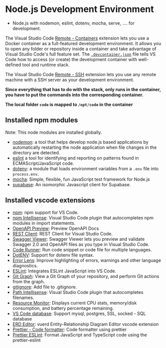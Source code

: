 # Node.js Development Environment

* Node.js with nodemon, eslint, dotenv, mocha, serve, .... for development.

The Visual Studio Code [Remote - Containers](https://marketplace.visualstudio.com/items?itemName=ms-vscode-remote.remote-containers) extension lets you use a Docker container as a full-featured development environment. It allows you to open any folder or repository inside a container and take advantage of Visual Studio Code's full feature set. The [`.devcontainer.json`](./.devcontainer.json) file tells VS Code how to access (or create) the development container with well-defined tool and runtime stack.

The Visual Studio Code [Remote - SSH](https://marketplace.visualstudio.com/items?itemName=ms-vscode-remote.remote-containers) extension lets you use any remote machine with a SSH server as your development environment.

**Since everything that has to do with the stack, only runs in the container, you have to put the commands into the corresponding container.**

**The local folder `code` is mapped to `/opt/code` in the container**

## Installed npm modules

Note: This node modules are installed globally.

* [nodemon](https://www.npmjs.com/package/nodemon): a tool that helps develop node.js based applications by automatically restarting the node application when file changes in the directory are detected.
* [eslint](https://www.npmjs.com/package/eslint) a tool for identifying and reporting on patterns found in ECMAScript/JavaScript code.
* [dotenv](https://www.npmjs.com/package/dotenv): a module that loads environment variables from a `.env` file into `process.env`.
* [mocha](https://www.npmjs.com/package/mocha): Simple, flexible, fun JavaScript test framework for Node.js
* [supabase](https://www.npmjs.com/package/@supabase/supabase-js): An isomorphic Javascript client for Supabase.

## Installed vscode extensions

* [npm](https://marketplace.visualstudio.com/items?itemName=eg2.vscode-npm-script): npm support for VS Code.
* [npm Intellisense](https://marketplace.visualstudio.com/items?itemName=christian-kohler.npm-intellisense): Visual Studio Code plugin that autocompletes npm modules in import statements.
* [OpenAPI Preview](https://marketplace.visualstudio.com/items?itemName=zoellner.openapi-preview): Preview OpenAPI Docs
* [REST Client](https://marketplace.visualstudio.com/items?itemName=humao.rest-client): REST Client for Visual Studio Code.
* [Swagger Viewer](https://marketplace.visualstudio.com/items?itemName=Arjun.swagger-viewer): Swagger Viewer lets you preview and validate Swagger 2.0 and OpenAPI files as you type in Visual Studio Code.
* [Code Runner](https://marketplace.visualstudio.com/items?itemName=formulahendry.code-runner): Run code snippet or code file for multiple languages.
* [DotENV](https://marketplace.visualstudio.com/items?itemName=mikestead.dotenv): Support for dotenv file syntax.
* [Error Lens](https://marketplace.visualstudio.com/items?itemName=usernamehw.errorlens): Improve highlighting of errors, warnings and other language diagnostics.
* [ESLint](https://marketplace.visualstudio.com/items?itemName=dbaeumer.vscode-eslint): Integrates ESLint JavaScript into VS Code.
* [Git Graph](https://marketplace.visualstudio.com/items?itemName=mhutchie.git-graph): View a Git Graph of your repository, and perform Git actions from the graph.
* [gitignore](https://marketplace.visualstudio.com/items?itemName=michelemelluso.gitignore): Add file to .gitignore.
* [Path Intellisense](https://marketplace.visualstudio.com/items?itemName=christian-kohler.path-intellisense): Visual Studio Code plugin that autocompletes filenames.
* [Resource Monitor](https://marketplace.visualstudio.com/items?itemName=mutantdino.resourcemonitor): Displays current CPU stats, memory/disk consumption, and battery percentage remaining.
* [VS Code database](https://marketplace.visualstudio.com/items?itemName=bajdzis.vscode-database): Support mysql, postgres, SSL, socked - SQL database
* [ERD Editor](https://marketplace.visualstudio.com/items?itemName=dineug.vuerd-vscode): vuerd Entity-Relationship Diagram Editor vscode extension
* [Prettier - Code formatter](https://marketplace.visualstudio.com/items?itemName=esbenp.prettier-vscode): Code formatter using prettier
* [Prettier ESLint](https://marketplace.visualstudio.com/items?itemName=rvest.vs-code-prettier-eslint): Format JavaScript and TypeScript code using the prettier-eslint
